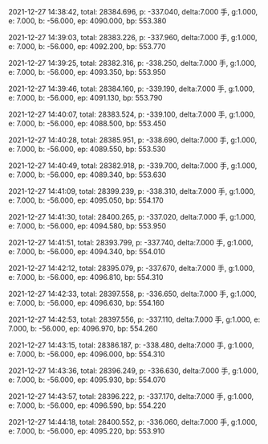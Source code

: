 2021-12-27 14:38:42, total: 28384.696, p: -337.040, delta:7.000 手, g:1.000, e: 7.000, b: -56.000, ep: 4090.000, bp: 553.380

2021-12-27 14:39:03, total: 28383.226, p: -337.960, delta:7.000 手, g:1.000, e: 7.000, b: -56.000, ep: 4092.200, bp: 553.770

2021-12-27 14:39:25, total: 28382.316, p: -338.250, delta:7.000 手, g:1.000, e: 7.000, b: -56.000, ep: 4093.350, bp: 553.950

2021-12-27 14:39:46, total: 28384.160, p: -339.190, delta:7.000 手, g:1.000, e: 7.000, b: -56.000, ep: 4091.130, bp: 553.790

2021-12-27 14:40:07, total: 28383.524, p: -339.100, delta:7.000 手, g:1.000, e: 7.000, b: -56.000, ep: 4088.500, bp: 553.450

2021-12-27 14:40:28, total: 28385.951, p: -338.690, delta:7.000 手, g:1.000, e: 7.000, b: -56.000, ep: 4089.550, bp: 553.530

2021-12-27 14:40:49, total: 28382.918, p: -339.700, delta:7.000 手, g:1.000, e: 7.000, b: -56.000, ep: 4089.340, bp: 553.630

2021-12-27 14:41:09, total: 28399.239, p: -338.310, delta:7.000 手, g:1.000, e: 7.000, b: -56.000, ep: 4095.050, bp: 554.170

2021-12-27 14:41:30, total: 28400.265, p: -337.020, delta:7.000 手, g:1.000, e: 7.000, b: -56.000, ep: 4094.580, bp: 553.950

2021-12-27 14:41:51, total: 28393.799, p: -337.740, delta:7.000 手, g:1.000, e: 7.000, b: -56.000, ep: 4094.340, bp: 554.010

2021-12-27 14:42:12, total: 28395.079, p: -337.670, delta:7.000 手, g:1.000, e: 7.000, b: -56.000, ep: 4096.810, bp: 554.310

2021-12-27 14:42:33, total: 28397.558, p: -336.650, delta:7.000 手, g:1.000, e: 7.000, b: -56.000, ep: 4096.630, bp: 554.160

2021-12-27 14:42:53, total: 28397.556, p: -337.110, delta:7.000 手, g:1.000, e: 7.000, b: -56.000, ep: 4096.970, bp: 554.260

2021-12-27 14:43:15, total: 28386.187, p: -338.480, delta:7.000 手, g:1.000, e: 7.000, b: -56.000, ep: 4096.000, bp: 554.310

2021-12-27 14:43:36, total: 28396.249, p: -336.630, delta:7.000 手, g:1.000, e: 7.000, b: -56.000, ep: 4095.930, bp: 554.070

2021-12-27 14:43:57, total: 28396.222, p: -337.170, delta:7.000 手, g:1.000, e: 7.000, b: -56.000, ep: 4096.590, bp: 554.220

2021-12-27 14:44:18, total: 28400.552, p: -336.060, delta:7.000 手, g:1.000, e: 7.000, b: -56.000, ep: 4095.220, bp: 553.910